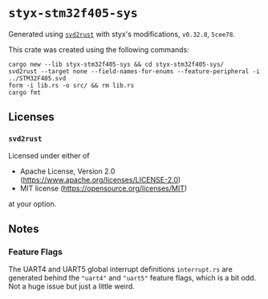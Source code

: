 # `styx-stm32f405-sys`

Generated using [`svd2rust`](https://github.com/styx-emulator/svd2rust) with styx's modifications,
`v0.32.0`, `5cee78`.

This crate was created using the following commands:

```shell
cargo new --lib styx-stm32f405-sys && cd styx-stm32f405-sys/
svd2rust --target none --field-names-for-enums --feature-peripheral -i ../STM32F405.svd
form -i lib.rs -o src/ && rm lib.rs
cargo fmt
```

## Licenses

### `svd2rust`

Licensed under either of

- Apache License, Version 2.0 (<https://www.apache.org/licenses/LICENSE-2.0>)
- MIT license (<https://opensource.org/licenses/MIT>)

at your option.

## Notes

### Feature Flags

The UART4 and UART5 global interrupt definitions `interrupt.rs` are generated behind the `"uart4"` and `"uart5"` feature flags, which is a bit odd. Not a huge issue but just a little weird.

